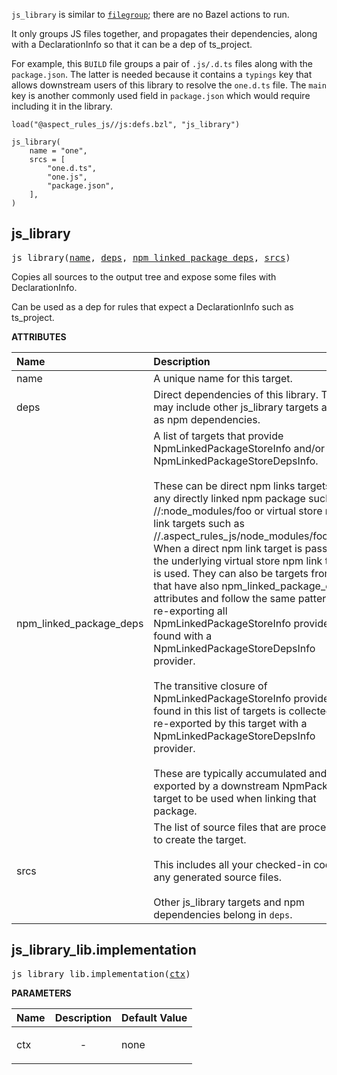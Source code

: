 <!-- Generated with Stardoc: http://skydoc.bazel.build -->

`js_library` is similar to [`filegroup`](https://docs.bazel.build/versions/main/be/general.html#filegroup); there are no Bazel actions to run.

It only groups JS files together, and propagates their dependencies, along with a DeclarationInfo so that it can be a dep of ts_project.

For example, this `BUILD` file groups a pair of `.js/.d.ts` files along with the `package.json`.
The latter is needed because it contains a `typings` key that allows downstream
users of this library to resolve the `one.d.ts` file.
The `main` key is another commonly used field in `package.json` which would require including it in the library.

```starlark
load("@aspect_rules_js//js:defs.bzl", "js_library")

js_library(
    name = "one",
    srcs = [
        "one.d.ts",
        "one.js",
        "package.json",
    ],
)
```


<a id="#js_library"></a>

## js_library

<pre>
js_library(<a href="#js_library-name">name</a>, <a href="#js_library-deps">deps</a>, <a href="#js_library-npm_linked_package_deps">npm_linked_package_deps</a>, <a href="#js_library-srcs">srcs</a>)
</pre>

Copies all sources to the output tree and expose some files with DeclarationInfo.

Can be used as a dep for rules that expect a DeclarationInfo such as ts_project.

**ATTRIBUTES**


| Name  | Description | Type | Mandatory | Default |
| :------------- | :------------- | :------------- | :------------- | :------------- |
| <a id="js_library-name"></a>name |  A unique name for this target.   | <a href="https://bazel.build/docs/build-ref.html#name">Name</a> | required |  |
| <a id="js_library-deps"></a>deps |  Direct dependencies of this library. This may include         other js_library targets as well as npm dependencies.   | <a href="https://bazel.build/docs/build-ref.html#labels">List of labels</a> | optional | [] |
| <a id="js_library-npm_linked_package_deps"></a>npm_linked_package_deps |  A list of targets that provide NpmLinkedPackageStoreInfo and/or NpmLinkedPackageStoreDepsInfo.<br><br>        These can be direct npm links targets from any directly linked npm package such as //:node_modules/foo         or virtual store npm link targets such as //.aspect_rules_js/node_modules/foo/1.2.3.         When a direct npm link target is passed, the underlying virtual store npm link target is used.         They can also be targets from rules that have also npm_linked_package_deps attributes and follow the same         pattern of re-exporting all NpmLinkedPackageStoreInfo providers found with a NpmLinkedPackageStoreDepsInfo provider.<br><br>        The transitive closure of NpmLinkedPackageStoreInfo providers found in this list of targets is         collected and re-exported by this target with a NpmLinkedPackageStoreDepsInfo provider.<br><br>        These are typically accumulated and re-exported by a downstream NpmPackage target to be used when         linking that package.   | <a href="https://bazel.build/docs/build-ref.html#labels">List of labels</a> | optional | [] |
| <a id="js_library-srcs"></a>srcs |  The list of source files that are processed to create the target.<br><br>        This includes all your checked-in code and any generated source files.<br><br>        Other js_library targets and npm dependencies belong in <code>deps</code>.   | <a href="https://bazel.build/docs/build-ref.html#labels">List of labels</a> | optional | [] |


<a id="#js_library_lib.implementation"></a>

## js_library_lib.implementation

<pre>
js_library_lib.implementation(<a href="#js_library_lib.implementation-ctx">ctx</a>)
</pre>



**PARAMETERS**


| Name  | Description | Default Value |
| :------------- | :------------- | :------------- |
| <a id="js_library_lib.implementation-ctx"></a>ctx |  <p align="center"> - </p>   |  none |


